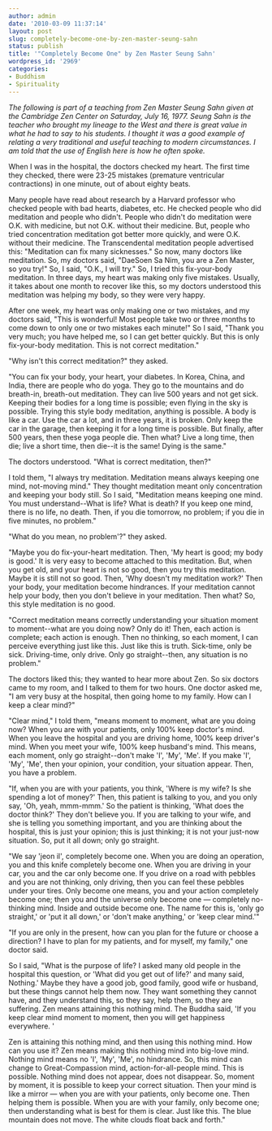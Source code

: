 ```yaml
---
author: admin
date: '2010-03-09 11:37:14'
layout: post
slug: completely-become-one-by-zen-master-seung-sahn
status: publish
title: '"Completely Become One" by Zen Master Seung Sahn'
wordpress_id: '2969'
categories:
- Buddhism
- Spirituality
---
```

<em>The following is part of a teaching from Zen Master Seung Sahn given at the Cambridge Zen Center on Saturday, July 16, 1977. Seung Sahn is the teacher who brought my lineage to the West and there is great value in what he had to say to his students. I thought it was a good example of relating a very traditional and useful teaching to modern circumstances. I am told that the use of English here is how he often spoke.</em>

 When I was in the hospital, the doctors checked my heart. The first time they checked, there were 23-25 mistakes (premature ventricular contractions) in one minute, out of about eighty beats.

 Many people have read about research by a Harvard professor who checked people with bad hearts, diabetes, etc. He checked people who did meditation and people who didn't. People who didn't do meditation were O.K. with medicine, but not O.K. without their medicine. But, people who tried concentration meditation got better more quickly, and were O.K. without their medicine. The Transcendental meditation people advertised this: "Meditation can fix many sicknesses." So now, many doctors like meditation. So, my doctors said, "DaeSoen Sa Nim, you are a Zen Master, so you try!" So, I said, "O.K., I will try." So, I tried this fix-your-body meditation. In three days, my heart was making only five mistakes. Usually, it takes about one month to recover like this, so my doctors understood this meditation was helping my body, so they were very happy.

After one week, my heart was only making one or two mistakes, and my doctors said, "This is wonderful! Most people take two or three months to come down to only one or two mistakes each minute!" So I said, "Thank you very much; you have helped me, so I can get better quickly. But this is only fix-your-body meditation. This is not correct meditation."

"Why isn't this correct meditation?" they asked.

 "You can fix your body, your heart, your diabetes. In Korea, China, and India, there are people who do yoga. They go to the mountains and do breath-in, breath-out meditation. They can live 500 years and not get sick. Keeping their bodies for a long time is possible; even flying in the sky is possible. Trying this style body meditation, anything is possible. A body is like a car. Use the car a lot, and in three years, it is broken. Only keep the car in the garage, then keeping it for a long time is possible. But finally, after 500 years, then these yoga people die. Then what? Live a long time, then die; live a short time, then die--it is the same! Dying is the same."

 The doctors understood. "What is correct meditation, then?"

 I told them, "I always try meditation. Meditation means always keeping one mind, not-moving mind." They thought meditation meant only concentration and keeping your body still. So I said, "Meditation means keeping one mind. You must understand--What is life? What is death? If you keep one mind, there is no life, no death. Then, if you die tomorrow, no problem; if you die in five minutes, no problem."

 "What do you mean, no problem'?" they asked.

 "Maybe you do fix-your-heart meditation. Then, 'My heart is good; my body is good.' It is very easy to become attached to this meditation. But, when you get old, and your heart is not so good, then you try this meditation. Maybe it is still not so good. Then, 'Why doesn't my meditation work?' Then your body, your meditation become hindrances. If your meditation cannot help your body, then you don't believe in your meditation.  Then what? So, this style meditation is no good.

 "Correct meditation means correctly understanding your situation moment to moment--what are you doing now?  Only do it! Then, each action is complete; each action is enough. Then no thinking, so each moment, I can perceive everything just like this. Just like this is truth. Sick-time, only be sick.  Driving-time, only drive. Only go straight--then, any situation is no problem."

The doctors liked this; they wanted to hear more about Zen. So six doctors came to my room, and I talked to them for two hours. One doctor asked me, "I am very busy at the hospital, then going home to my family. How can I keep a clear mind?"

"Clear mind," I told them, "means moment to moment, what are you doing now? When you are with your patients, only 100% keep doctor's mind. When you leave the hospital and you are driving home, 100% keep driver's mind. When you meet your wife, 100% keep husband's mind. This means, each moment, only go straight--don't make 'I', 'My', 'Me'. If you make 'I', 'My', 'Me', then your opinion, your condition, your situation appear. Then, you have a problem.


"If, when you are with your patients, you think, 'Where is my wife?  Is she spending a lot of money?' Then, this patient is talking to you, and you only say, 'Oh, yeah, mmm-mmm.' So the patient is thinking, 'What does the doctor think?' They don't believe you. If you are talking to your wife, and she is telling you something important, and you are thinking about the hospital, this is just your opinion; this is just thinking; it is not your just-now situation. So, put it all down; only go straight.

"We say 'jeon il', completely become one. When you are doing an operation, you and this knife completely become one. When you are driving in your car, you and the car only become one. If you drive on a road with pebbles and you are not thinking, only driving, then you can feel these pebbles under your tires. Only become one means, you and your action completely become one; then you and the universe only become one &mdash; completely no-thinking mind. Inside and outside become one. The name for this is, 'only go straight,' or 'put it all down,' or 'don't make anything,' or 'keep clear mind.'"

"If you are only in the present, how can you plan for the future or choose a direction? I have to plan for my patients, and for myself, my family," one doctor said.

So I said, "What is the purpose of life? I asked many old people in the hospital this question, or 'What did you get out of life?' and many said, Nothing.' Maybe they have a good job, good family, good wife or husband, but these things cannot help them now. They want something they cannot have, and they understand this, so they say, help them, so they are suffering.  Zen means attaining this nothing mind. The Buddha said, 'If you keep clear mind moment to moment, then you will get happiness everywhere. '

Zen is attaining this nothing mind, and then using this nothing mind.  How can you use it? Zen means making this nothing mind into big-love mind. Nothing mind means no 'I', 'My', 'Me', no hindrance. So, this mind can change to Great-Compassion mind, action-for-all-people mind. This is possible.  Nothing mind does not appear, does not disappear. So, moment by moment, it is possible to keep your correct situation. Then your mind is like a mirror &mdash; when you are with your patients, only become one. Then helping them is possible. When you are with your family, only become one; then understanding what is best for them is clear. Just like this. The blue mountain does not move.  The white clouds float back and forth."
